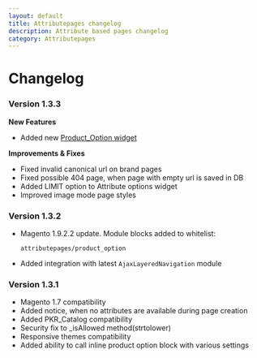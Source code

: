 ```yaml
---
layout: default
title: Attributepages changelog
description: Attribute based pages changelog
category: Attributepages
---
```


# Changelog

### Version 1.3.3

**New Features**

 -  Added new [Product_Option widget](/m1/extensions/attributepages/widgets-and-blocks/product-option-block/#widget-interface)

**Improvements & Fixes**

 -  Fixed invalid canonical url on brand pages
 -  Fixed possible 404 page, when page with empty url is saved in DB
 -  Added LIMIT option to Attribute options widget
 -  Improved image mode page styles

### Version 1.3.2

 -  Magento 1.9.2.2 update. Module blocks added to whitelist:

    ```
    attributepages/product_option
    ```

 -  Added integration with latest `AjaxLayeredNavigation` module

### Version 1.3.1

 -  Magento 1.7 compatibility
 -  Added notice, when no attributes are available during page creation
 -  Added PKR_Catalog compatibility
 -  Security fix to _isAllowed method(strtolower)
 -  Responsive themes compatibility
 -  Added ability to call inline product option block with various settings
